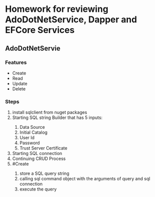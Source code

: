 <h1>Homework for reviewing AdoDotNetService, Dapper and EFCore Services</h1>
<h2>AdoDotNetServie</h2>
<h3>Features</h3>
<ul>
  <li>Create</li>
  <li>Read</li>
  <li>Update</li>
  <li>Delete</li>
</ul>
<h3>Steps</h3>
<ol>
  <li>install sqlclient from nuget packages</li>
  <li>Starting SQL string Builder that has 5 inputs: </li>
  <ol>
    <li>Data Source</li>
    <li>Initial Catalog</li>
    <li>User Id</li>
    <li>Password</li>
    <li>Trust Server Certificate</li>
  </ol>
  <li>Starting SQL connection</li>
  <li>Continuing CRUD Process</li>
  <li>#Create</li>
  <ol>
    <li>store a SQL query string</li>
    <li>calling sql command object with the arguments of query and sql connection</li>
    <li>execute the query</li>
  </ol>
</ol>
